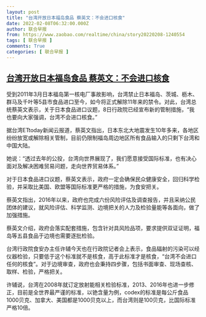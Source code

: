 ```yaml
---
layout: post
title: "台湾开放日本福岛食品 蔡英文：不会进口核食"
date: 2022-02-08T06:32:00.000Z
author: 联合早报
from: https://www.zaobao.com/realtime/china/story20220208-1240554
tags: [ 联合早报 ]
comments: True
categories: [ 联合早报 ]
---
```

<!--1644301920000-->
[台湾开放日本福岛食品 蔡英文：不会进口核食](https://www.zaobao.com/realtime/china/story20220208-1240554)
------

<div>
<p>受到2011年3月日本福岛第一核电厂事故影响，台湾禁止日本福岛、茨城、枥木、群马及千叶等5县市食品进口至今，如今将正式解除11年来的禁令。对此，台湾总统蔡英文表示，关于日本食品进口议题，8日行政院已经宣布新的管制措施，“我也要向大家强调，台湾不会进口核食。”</p><p>据台湾ETtoday新闻云报道，蔡英文指出，日本东北大地震发生10年多来，各地区纷纷放宽或解除相关管制，目前仍限制福岛周边地区所有食品输入的只剩下台湾和中国大陆。</p><p>她说：“透过去年的公投，台湾向世界展现了，我们愿意接受国际标准，也有决心面对及解决困难贸易问题，走向世界贸易体系。”</p><section id="imu"><div id="dfp-ad-imu1">        </div></section><p>对于日本食品进口议题，蔡英文表示，政府一定会确保民众健康安全，回归科学检验，并采取比美国、欧盟等国际标准更严格的措施，为食安把关。</p><p>蔡英文指出，2016年以来，政府也完成六份风险评估及调查报告，并且采纳公民团体的建议，就风险评估、科学监测、边境把关的人力及检验量能等各面向，做了加强措施。</p><p>蔡英文介绍，政府会落实配套措施，包含针对具风险品项，要求提供双证证明，福岛等五县食品于边境也需要逐批检验。</p><div id="innity-in-post"></div><div id="dfp-ad-midarticlespecial">        </div><p>台湾行政院食安办主任许辅今天也在行政院记者会上表示，食品辐射的污染可以经仪器检验，只要低于这个标准就不是核食，高于此标准才是核食，“台湾不会进口任何的核食”。对于边境审查，政府也会秉持四步骤，包括书面审查、现场查核、取样、检验，严格把关。</p><p>许辅说，台湾在2008年就订定放射能相关检验标准，2013、2016年也进一步修正，目前是全世界最严谨的标准，以铯含量为例，codex的标准是每公斤食品1000贝克、加拿大、美国都是1000贝克以上，而台湾则是100贝克，比国际标准严格10倍。</p>      <div class="cx_paywall_placeholder" id="sph_cdp_40"></div>
</div>
